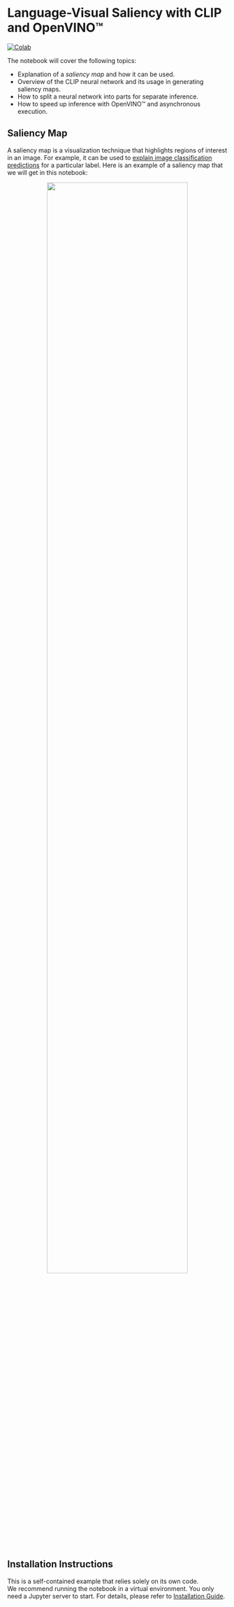 # Language-Visual Saliency with CLIP and OpenVINO™
[![Colab](https://colab.research.google.com/assets/colab-badge.svg)](https://colab.research.google.com/github/openvinotoolkit/openvino_notebooks/blob/main/notebooks/232-clip-language-saliency-map/232-clip-language-saliency-map.ipynb)

The notebook will cover the following topics:

* Explanation of a _saliency map_ and how it can be used.
* Overview of the CLIP neural network and its usage in generating saliency maps.
* How to split a neural network into parts for separate inference.
* How to speed up inference with OpenVINO™ and asynchronous execution.

## Saliency Map

A saliency map is a visualization technique that highlights regions of interest in an image. For example, it can be used to [explain image classification predictions](https://arxiv.org/abs/2110.08288) for a particular label. Here is an example of a saliency map that we will get in this notebook:

<p align="center">
    <img width="80%" src="https://user-images.githubusercontent.com/29454499/218967961-9858efd5-fff2-4eb0-bde9-60852f4b31cb.JPG"/>
</p>

## Installation Instructions

This is a self-contained example that relies solely on its own code.</br>
We recommend  running the notebook in a virtual environment. You only need a Jupyter server to start.
For details, please refer to [Installation Guide](../../README.md).
